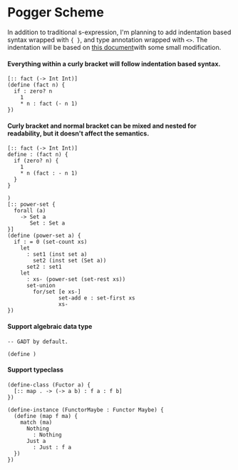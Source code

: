 # Pogger Scheme

In addition to traditional s-expression, I'm planning to add indentation based syntax wrapped with `{ }`, and type annotation wrapped with `<>`. The indentation will be based on [this document](https://srfi.schemers.org/srfi-119/srfi-119.html)with some small modification.

#### Everything within a curly bracket will follow indentation based syntax.
```
[:: fact (-> Int Int)]
(define (fact n) {
  if : zero? n
    1
    * n : fact (- n 1)
})
```

#### Curly bracket and normal bracket can be mixed and nested for readability, but it doesn't affect the semantics.
```
[:: fact (-> Int Int)]
define : (fact n) {
  if (zero? n) {
    1
    * n (fact : - n 1)
  }
}
```

```
)
[:: power-set {
  forall (a)
    -> Set a
       Set : Set a
}]
(define (power-set a) {
  if : = 0 (set-count xs)
    let
      : set1 (inst set a)
        set2 (inst set (Set a))
      set2 : set1
    let
      : xs- (power-set (set-rest xs))
      set-union
        for/set [e xs-]
                set-add e : set-first xs
                xs-
})
```

#### Support algebraic data type
```
-- GADT by default.

(define )
```

#### Support typeclass
```
(define-class (Fuctor a) {
  [:: map . -> (-> a b) : f a : f b]
})

(define-instance (FunctorMaybe : Functor Maybe) {
  (define (map f ma) {
    match (ma)
      Nothing
        : Nothing
      Just a
        : Just : f a
  })
})
```
